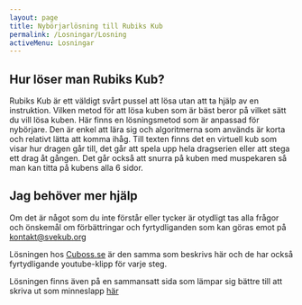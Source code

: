 ```yaml
---
layout: page
title: Nybörjarlösning till Rubiks Kub
permalink: /Losningar/Losning
activeMenu: Losningar
---
```

## Hur löser man Rubiks Kub?

Rubiks Kub är ett väldigt svårt pussel att lösa utan att ta hjälp av en instruktion. Vilken metod för att lösa kuben som är bäst beror på vilket sätt du vill lösa kuben. Här finns en lösningsmetod som är anpassad för nybörjare. Den är enkel att lära sig och algoritmerna som används är korta och relativt lätta att komma ihåg. Till texten finns det en virtuell kub som visar hur dragen går till, det går att spela upp hela dragserien eller att stega ett drag åt gången. Det går också att snurra på kuben med muspekaren så man kan titta på kubens alla 6 sidor. 

## Jag behöver mer hjälp
Om det är något som du inte förstår eller tycker är otydligt tas alla frågor och önskemål om förbättringar och fyrtydliganden som kan göras emot på <a href="mailto:kontakt@svekub.org">kontakt@svekub.org</a>

Lösningen hos [Cuboss.se](http://www.cuboss.se/lar-dig-losa-rubiks-kub/) är den samma som beskrivs här och de har också fyrtydligande youtube-klipp för varje steg. 

Lösningen finns även på en sammansatt sida som lämpar sig bättre till att skriva ut som minneslapp [här](/Losningar/Losning/printlosning)